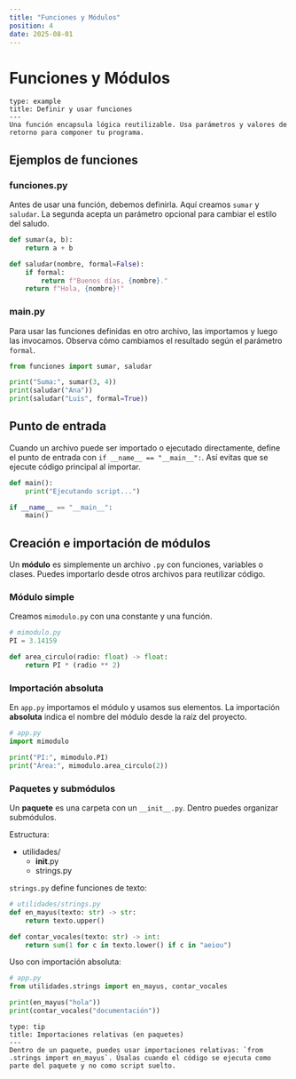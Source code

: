 ```yaml
---
title: "Funciones y Módulos"
position: 4
date: 2025-08-01
---
```


# Funciones y Módulos

```admonition
type: example
title: Definir y usar funciones
---
Una función encapsula lógica reutilizable. Usa parámetros y valores de retorno para componer tu programa.
```

## Ejemplos de funciones

### funciones.py
Antes de usar una función, debemos definirla. Aquí creamos `sumar` y `saludar`. La segunda acepta un parámetro opcional para cambiar el estilo del saludo.

```python
def sumar(a, b):
    return a + b

def saludar(nombre, formal=False):
    if formal:
        return f"Buenos días, {nombre}."
    return f"Hola, {nombre}!"
```

### main.py
Para usar las funciones definidas en otro archivo, las importamos y luego las invocamos. Observa cómo cambiamos el resultado según el parámetro `formal`.

```python
from funciones import sumar, saludar

print("Suma:", sumar(3, 4))
print(saludar("Ana"))
print(saludar("Luis", formal=True))
```

## Punto de entrada
Cuando un archivo puede ser importado o ejecutado directamente, define el punto de entrada con `if __name__ == "__main__":`. Así evitas que se ejecute código principal al importar.

```python
def main():
    print("Ejecutando script...")

if __name__ == "__main__":
    main()
```

## Creación e importación de módulos
Un **módulo** es simplemente un archivo `.py` con funciones, variables o clases. Puedes importarlo desde otros archivos para reutilizar código.

### Módulo simple
Creamos `mimodulo.py` con una constante y una función.

```python
# mimodulo.py
PI = 3.14159

def area_circulo(radio: float) -> float:
    return PI * (radio ** 2)
```

### Importación absoluta
En `app.py` importamos el módulo y usamos sus elementos. La importación **absoluta** indica el nombre del módulo desde la raíz del proyecto.

```python
# app.py
import mimodulo

print("PI:", mimodulo.PI)
print("Área:", mimodulo.area_circulo(2))
```

### Paquetes y submódulos
Un **paquete** es una carpeta con un `__init__.py`. Dentro puedes organizar submódulos.

Estructura:
- utilidades/
  - __init__.py
  - strings.py

`strings.py` define funciones de texto:

```python
# utilidades/strings.py
def en_mayus(texto: str) -> str:
    return texto.upper()

def contar_vocales(texto: str) -> int:
    return sum(1 for c in texto.lower() if c in "aeiou")
```

Uso con importación absoluta:

```python
# app.py
from utilidades.strings import en_mayus, contar_vocales

print(en_mayus("hola"))
print(contar_vocales("documentación"))
```

```admonition
type: tip
title: Importaciones relativas (en paquetes)
---
Dentro de un paquete, puedes usar importaciones relativas: `from .strings import en_mayus`. Úsalas cuando el código se ejecuta como parte del paquete y no como script suelto.
```

